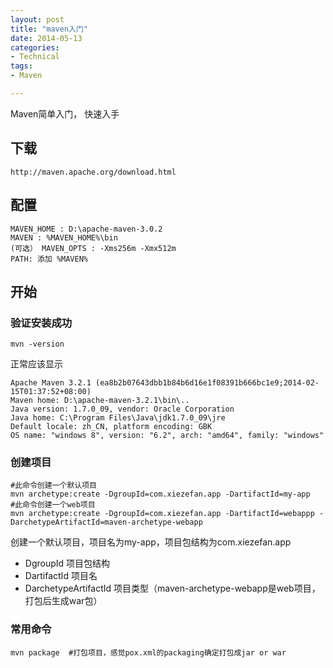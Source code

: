```yaml
---
layout: post
title: "maven入门"
date: 2014-05-13
categories:
- Technical
tags:
- Maven

---
```


Maven简单入门， 快速入手

<!-- more -->

## 下载
    http://maven.apache.org/download.html

## 配置
    MAVEN_HOME : D:\apache-maven-3.0.2  
    MAVEN : %MAVEN_HOME%\bin   
    (可选） MAVEN_OPTS : -Xms256m -Xmx512m
    PATH: 添加 %MAVEN%

## 开始
### 验证安装成功
    mvn -version

正常应该显示  

    Apache Maven 3.2.1 (ea8b2b07643dbb1b84b6d16e1f08391b666bc1e9;2014-02-15T01:37:52+08:00)
    Maven home: D:\apache-maven-3.2.1\bin\..
    Java version: 1.7.0_09, vendor: Oracle Corporation
    Java home: C:\Program Files\Java\jdk1.7.0_09\jre
    Default locale: zh_CN, platform encoding: GBK
    OS name: "windows 8", version: "6.2", arch: "amd64", family: "windows"

### 创建项目

    #此命令创建一个默认项目
    mvn archetype:create -DgroupId=com.xiezefan.app -DartifactId=my-app
    #此命令创建一个web项目
    mvn archetype:create -DgroupId=com.xiezefan.app -DartifactId=webappp -DarchetypeArtifactId=maven-archetype-webapp

创建一个默认项目，项目名为my-app，项目包结构为com.xiezefan.app  

* DgroupId 项目包结构
* DartifactId 项目名
* DarchetypeArtifactId 项目类型（maven-archetype-webapp是web项目，打包后生成war包）

### 常用命令

    mvn package  #打包项目，感觉pox.xml的packaging确定打包成jar or war
